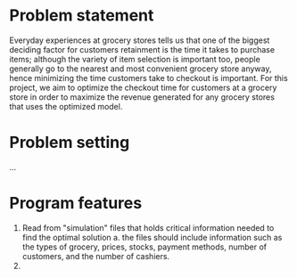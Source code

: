 # Problem statement

Everyday experiences at grocery stores tells us that one of the biggest deciding factor for customers retainment is the time it takes to purchase items; although the variety of item selection is important too, people generally go to the nearest and most convenient grocery store anyway, hence minimizing the time customers take to checkout is important. For this project, we aim to optimize the checkout time for customers at a grocery store in order to maximize the revenue generated for any grocery stores that uses the optimized model.

# Problem setting

...

# Program features

1. Read from "simulation" files that holds critical information needed to find the optimal solution
  a. the files should include information such as the types of grocery, prices, stocks, payment methods, number of customers,      and the number of cashiers.
2. 
